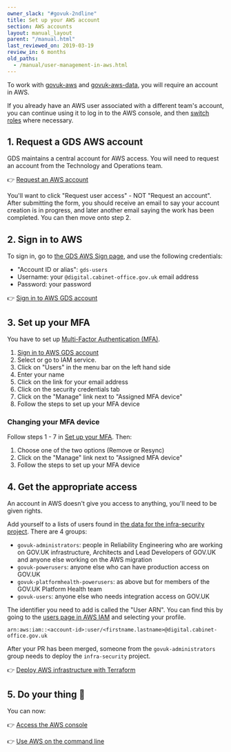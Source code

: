 ```yaml
---
owner_slack: "#govuk-2ndline"
title: Set up your AWS account
section: AWS accounts
layout: manual_layout
parent: "/manual.html"
last_reviewed_on: 2019-03-19
review_in: 6 months
old_paths:
  - /manual/user-management-in-aws.html
---
```


To work with [govuk-aws](https://github.com/alphagov/govuk-aws) and [govuk-aws-data](https://github.com/alphagov/govuk-aws-data),
you will require an account in AWS.

If you already have an AWS user associated with a different team's account, you can continue using it to log in to the AWS console, and then [switch roles](aws-console-access.html) where necessary.

## 1. Request a GDS AWS account

GDS maintains a central account for AWS access. You will need to request an account from the Technology and Operations team.

👉 [Request an AWS account](https://gds-request-an-aws-account.cloudapps.digital)

You'll want to click "Request user access" - NOT "Request an account". After submitting the form, you should receive an email to say your account creation is in progress, and later another email saying the work has been completed. You can then move onto step 2.

## 2. Sign in to AWS

To sign in, go to [the GDS AWS Sign page](https://gds-users.signin.aws.amazon.com/console), and use the following credentials:

- "Account ID or alias": `gds-users`
- Username: your `@digital.cabinet-office.gov.uk` email address
- Password: your password

👉 [Sign in to AWS GDS account](https://gds-users.signin.aws.amazon.com/console)

## 3. Set up your MFA

You have to set up [Multi-Factor Authentication (MFA)][MFA].

1. [Sign in to AWS GDS account](https://gds-users.signin.aws.amazon.com/console)
2. Select or go to IAM service.
3. Click on "Users" in the menu bar on the left hand side
4. Enter your name
5. Click on the link for your email address
6. Click on the security credentials tab
7. Click on the "Manage" link next to "Assigned MFA device"
8. Follow the steps to set up your MFA device

### Changing your MFA device

Follow steps 1 - 7 in [Set up your MFA](#3-set-up-your-mfa). Then:

1. Choose one of the two options (Remove or Resync)
2. Click on the "Manage" link next to "Assigned MFA device"
3. Follow the steps to set up your MFA device


## 4. Get the appropriate access

An account in AWS doesn't give you access to anything, you'll need to be given rights.

Add yourself to a lists of users found in [the data for the infra-security project][infra-terra]. There are 4 groups:

- `govuk-administrators`: people in Reliability Engineering who are working on GOV.UK infrastructure, Architects and Lead Developers of GOV.UK and anyone else working on the AWS migration
- `govuk-powerusers`: anyone else who can have production access on GOV.UK
- `govuk-platformhealth-powerusers`: as above but for members of the GOV.UK Platform Health team
- `govuk-users`: anyone else who needs integration access on GOV.UK

The identifier you need to add is called the "User ARN". You can find this by going
to the [users page in AWS IAM][iam] and selecting your profile.

```
arn:aws:iam::<account-id>:user/<firstname.lastname>@digital.cabinet-office.gov.uk
```

After your PR has been merged, someone from the `govuk-administrators` group needs to deploy the `infra-security` project.

👉 [Deploy AWS infrastructure with Terraform](/manual/deploying-terraform.html)

## 5. Do your thing 🚀

You can now:

👉 [Access the AWS console](/manual/aws-console-access.html)

👉 [Use AWS on the command line](/manual/aws-cli-access.html)

[infra-terra]: https://github.com/alphagov/govuk-aws-data/tree/master/data/infra-security
[MFA]: https://docs.aws.amazon.com/general/latest/gr/aws-sec-cred-types.html#multi-factor-authentication
[iam]: https://console.aws.amazon.com/iam/home?region=eu-west-1#/users

